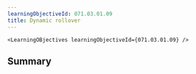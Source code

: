 ```yaml
---
learningObjectiveId: 071.03.01.09
title: Dynamic rollover
---
```


```tsx eval
<LearningOBjectives learningObjectiveId={071.03.01.09} />
```

## Summary
